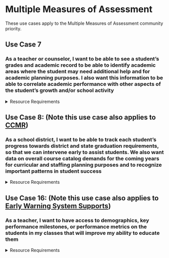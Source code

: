 # Multiple Measures of Assessment

These use cases apply to the Multiple Measures of Assessment community priority.

## Use Case 7

### As a teacher or counselor, I want to be able to see a student’s grades and academic record to be able to identify academic areas where the student may need additional help and for academic planning purposes. I also want this information to be able to correlate academic performance with other aspects of the student’s growth and/or school activity

<details>
<summary>Resource Requirements</summary>

| API Resources | Notes |
| --- | --- |
| /studentAcademicRecords |     |
| /courseTranscripts |     |
| /grades |     |
| /calendars |     |
| /calendarDates |     |
| /courses |     |
| /courseOfferings |     |
| /localEducationAgencies |     |
| /gradingPeriods |     |
| /schools |     |
| /sections |     |
| /sessions |     |
| /staffs |     |
| /staffEducationOrganizationAssignmentAssociations |     |
| /staffEducationOrganizationEmploymentAssociations |     |
| /staffSchoolAssociations |     |
| /staffSectionAssociations |     |
| /students |     |
| /studentEducationOrganizationAssociations |     |
| /studentSchoolAssociations |     |
| /studentSectionAssociations |     |
| /bellSchedules |     |
| /locations |     |
| /classPeriods |     |

</details>

## Use Case 8: (Note this use case also applies to [CCMR](./college-career-and-military-readiness-ccmr.md))

### As a school district, I want to be able to track each student’s progress towards district and state graduation requirements, so that we can intervene early to assist students. We also want data on overall course catalog demands for the coming years for curricular and staffing planning purposes and to recognize important patterns in student success

<details>
<summary>Resource Requirements</summary>

| API Resources | Notes |
| --- | --- |
| /graduationPlans |     |
| /studentAcademicRecords |     |
| /courseTranscripts |     |
| /calendars |     |
| /calendarDates |     |
| /courses |     |
| /courseOfferings |     |
| /localEducationAgencies |     |
| /gradingPeriods |     |
| /schools |     |
| /sections |     |
| /sessions |     |
| /staffs |     |
| /staffEducationOrganizationAssignmentAssociations |     |
| /staffEducationOrganizationEmploymentAssociations |     |
| /staffSchoolAssociations |     |
| /staffSectionAssociations |     |
| /students |     |
| /studentEducationOrganizationAssociations |     |
| /studentSchoolAssociations |     |
| /studentSectionAssociations |     |
| /bellSchedules |     |
| /locations |     |
| /classPeriods |     |

</details>

## Use Case 16: (Note this use case also applies to [Early Warning System Supports](./early-warning-system-supports.md))

### As a teacher, I want to have access to demographics, key performance milestones, or performance metrics on the students in my classes that will improve my ability to educate them

<details>
<summary>Resource Requirements</summary>

| API Resources | Notes |
| --- | --- |
| /studentAcademicRecords |     |
| /courseTranscripts |     |
| /grades |     |
| /calendars |     |
| /calendarDates |     |
| /courses |     |
| /courseOfferings |     |
| /localEducationAgencies |     |
| /gradingPeriods |     |
| /schools |     |
| /sections |     |
| /sessions |     |
| /staffs |     |
| /staffEducationOrganizationAssignmentAssociations |     |
| /staffEducationOrganizationEmploymentAssociations |     |
| /staffSchoolAssociations |     |
| /staffSectionAssociations |     |
| /students |     |
| /studentEducationOrganizationAssociations |     |
| /studentSchoolAssociations |     |
| /studentSectionAssociations |     |
| /bellSchedules |     |
| /locations |     |
| /classPeriods |     |

</details>
